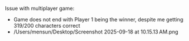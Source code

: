 Issue with multiplayer game:
- Game does not end with Player 1 being the winner, despite me getting 319/200 characters correct
- /Users/mensun/Desktop/Screenshot 2025-09-18 at 10.15.13 AM.png
